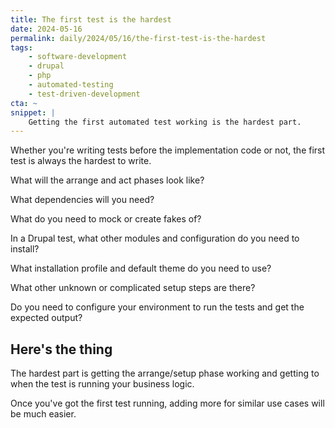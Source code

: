 ```yaml
---
title: The first test is the hardest
date: 2024-05-16
permalink: daily/2024/05/16/the-first-test-is-the-hardest
tags:
    - software-development
    - drupal
    - php
    - automated-testing
    - test-driven-development
cta: ~
snippet: |
    Getting the first automated test working is the hardest part.
---
```


Whether you're writing tests before the implementation code or not, the first test is always the hardest to write.

What will the arrange and act phases look like?

What dependencies will you need?

What do you need to mock or create fakes of?

In a Drupal test, what other modules and configuration do you need to install?

What installation profile and default theme do you need to use?

What other unknown or complicated setup steps are there?

Do you need to configure your environment to run the tests and get the expected output?

## Here's the thing

The hardest part is getting the arrange/setup phase working and getting to when the test is running your business logic.

Once you've got the first test running, adding more for similar use cases will be much easier.

